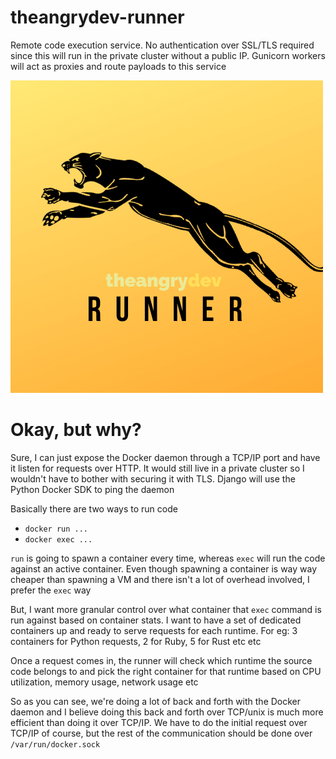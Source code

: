 # theangrydev-runner
Remote code execution service. No authentication over SSL/TLS required since this will run in the private cluster without a public IP. Gunicorn workers will act as proxies and route payloads to this service

![runner](logo.png)

# Okay, but why?

Sure, I can just expose the Docker daemon through a TCP/IP port and have it listen for requests over HTTP. It would still live in a private cluster so I wouldn't have to bother with securing it with TLS. Django will use the Python Docker SDK to ping the daemon

Basically there are two ways to run code
 * `docker run ...`
 * `docker exec ...`

 `run` is going to spawn a container every time, whereas `exec` will run the code against an active container. Even though spawning a container is way way cheaper than spawning a VM and there isn't a lot of overhead involved, I prefer the `exec` way    


But, I want more granular control over what container that `exec` command is run against based on container stats. I want to have a set of dedicated containers up and ready to serve requests for each runtime.  For eg: 3 containers for Python requests, 2 for Ruby, 5 for Rust etc etc

Once a request comes in, the runner will check which runtime the source code belongs to and pick the right container for that runtime based on CPU utilization, memory usage, network usage etc

So as you can see, we're doing a lot of back and forth with the Docker daemon and I believe doing this back and forth over TCP/unix is much more efficient than doing it over TCP/IP. We have to do the initial request over TCP/IP of course, but the rest of the communication should be done over `/var/run/docker.sock`

